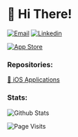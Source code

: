 <!-- <img src="https://media.giphy.com/media/YYbecrFqO7UUE/giphy.gif" width="70"> -->

<h1> 👋 Hi There! </h1>

<!-- <h4> Connect With Me </h4> -->

[![Email](https://img.shields.io/badge/-Email%20Me-blue?style=flat-square)](mailto:shawn.james@me.com)
[![Linkedin](https://img.shields.io/badge/-Connect-blue?style=flat-square&logo=Linkedin&logoColor=white)](https://www.linkedin.com/in/shawn-james/)

[![App Store](https://img.shields.io/badge/-My%20App%20Store%20Page-blue?style=flat-square&logo=apple&logoColor=white)](https://apps.apple.com/us/developer/shawn-james/id1542413876)

<h3> Repositories: </h2>

[📱 iOS Applications](https://github.com/Shawn-James?tab=repositories&q=an+ios+app)

<h3> Stats: </h3>

![Github Stats](https://github-readme-stats.vercel.app/api?username=Shawn-James&count_private=true&show_icons=true&hide=stars)

![Page Visits](https://visitor-badge.glitch.me/badge?page_id=Shawn-James.Shawn-James)
